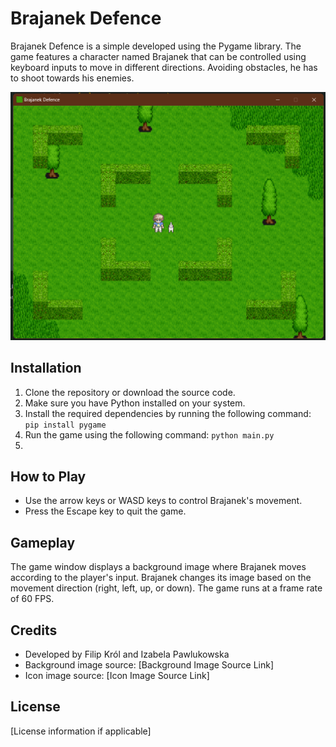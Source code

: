 # Brajanek Defence

Brajanek Defence is a simple developed using the Pygame library. The game features a character named Brajanek that can be controlled using keyboard inputs to move in different directions. Avoiding obstacles, he has to shoot towards his enemies.

![img.png](img.png)

## Installation

1. Clone the repository or download the source code.
2. Make sure you have Python installed on your system.
3. Install the required dependencies by running the following command:
```pip install pygame```
4. Run the game using the following command:
```python main.py```
5. 
## How to Play

- Use the arrow keys or WASD keys to control Brajanek's movement.
- Press the Escape key to quit the game.

## Gameplay

The game window displays a background image where Brajanek moves according to the player's input. Brajanek changes its image based on the movement direction (right, left, up, or down). The game runs at a frame rate of 60 FPS.

## Credits

- Developed by Filip Król and Izabela Pawlukowska
- Background image source: [Background Image Source Link]
- Icon image source: [Icon Image Source Link]

## License

[License information if applicable]
